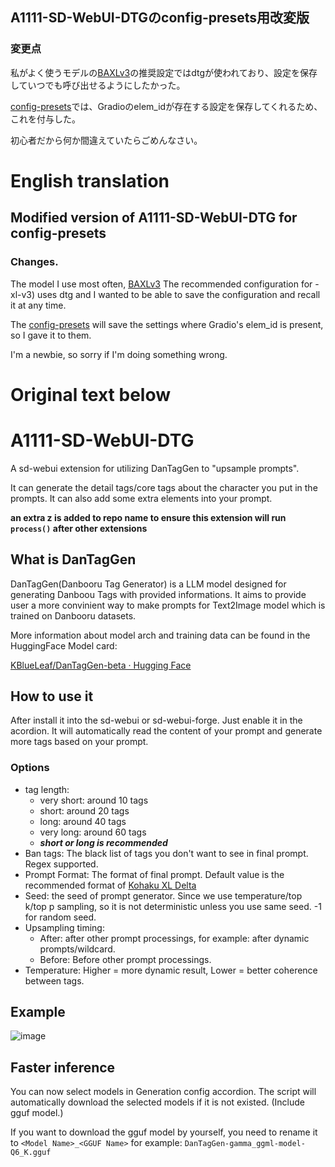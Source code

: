 ## A1111-SD-WebUI-DTGのconfig-presets用改変版

### 変更点
私がよく使うモデルの[BAXLv3](https://civitai.com/models/212253/baxl-or-blue-archive-flat-celluloid-style-fine-tune-or-kohaku-d-and-animagine-xl-v3)の推奨設定ではdtgが使われており、設定を保存していつでも呼び出せるようにしたかった。

[config-presets](https://github.com/Zyin055/Config-Presets)では、Gradioのelem_idが存在する設定を保存してくれるため、これを付与した。

初心者だから何か間違えていたらごめんなさい。

# English translation

## Modified version of A1111-SD-WebUI-DTG for config-presets

### Changes.
The model I use most often, [BAXLv3](https://civitai.com/models/212253/baxl-or-blue-archive-flat-celluloid-style-fine-tune-or-kohaku-d-and-animagine) The recommended configuration for -xl-v3) uses dtg and I wanted to be able to save the configuration and recall it at any time.

The [config-presets](https://github.com/Zyin055/Config-Presets) will save the settings where Gradio's elem_id is present, so I gave it to them.

I'm a newbie, so sorry if I'm doing something wrong.

# Original text below

# A1111-SD-WebUI-DTG

A sd-webui extension for utilizing DanTagGen to "upsample prompts".

It can generate the detail tags/core tags about the character you put in the prompts. It can also add some extra elements into your prompt.

**an extra z is added to repo name to ensure this extension will run `process()` after other extensions**

## What is DanTagGen

DanTagGen(Danbooru Tag Generator) is a LLM model designed for generating Danboou Tags with provided informations.
It aims to provide user a more convinient way to make prompts for Text2Image model which is trained on Danbooru datasets.

More information about model arch and training data can be found in the HuggingFace Model card:

[KBlueLeaf/DanTagGen-beta · Hugging Face](https://huggingface.co/KBlueLeaf/DanTagGen-beta)

## How to use it

After install it into the sd-webui or sd-webui-forge. Just enable it in the acordion. It will automatically read the content of your prompt and generate more tags based on your prompt.

### Options

* tag length:
  * very short: around 10 tags
  * short: around 20 tags
  * long: around 40 tags
  * very long: around 60 tags
  * ***short or long is recommended***
* Ban tags: The black list of tags you don't want to see in final prompt. Regex supported.
* Prompt Format: The format of final prompt. Default value is the recommended format of [Kohaku XL Delta](https://civitai.com/models/332076/kohaku-xl-delta)
* Seed: the seed of prompt generator. Since we use temperature/top k/top p sampling, so it is not deterministic unless you use same seed. -1 for random seed.
* Upsampling timing:
  * After: after other prompt processings, for example: after dynamic prompts/wildcard.
  * Before: Before other prompt processings.
* Temperature: Higher = more dynamic result, Lower = better coherence between tags.

## Example

![image](https://github.com/KohakuBlueleaf/z-a1111-sd-webui-dtg/assets/59680068/e45995c6-561f-4068-b78c-eeffaf4f9e5f)

## Faster inference

You can now select models in Generation config accordion. The script will automatically download the selected models if it is not existed. (Include gguf model.)

If you want to download the gguf model by yourself, you need to rename it to `<Model Name>_<GGUF Name>` for example: `DanTagGen-gamma_ggml-model-Q6_K.gguf`
